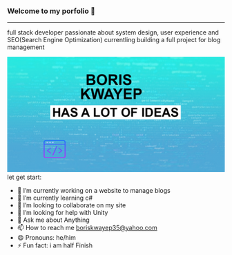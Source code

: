 ### Welcome to my porfolio 👋
-----------------------------
full stack  developer passionate about system design, user experience and SEO(Search Engine Optimization)
currentling building a full project for blog management

![](design.png)
let  get start:

- 🔭 I’m currently working on a website to manage blogs
- 🌱 I’m currently learning c#
- 👯 I’m looking to collaborate on my site
- 🤔 I’m looking for help with Unity
- 💬 Ask me about Anything
- 📫 How to reach me boriskwayep35@yahoo.com
- 😄 Pronouns: he/him
- ⚡ Fun fact: i am half Finish

